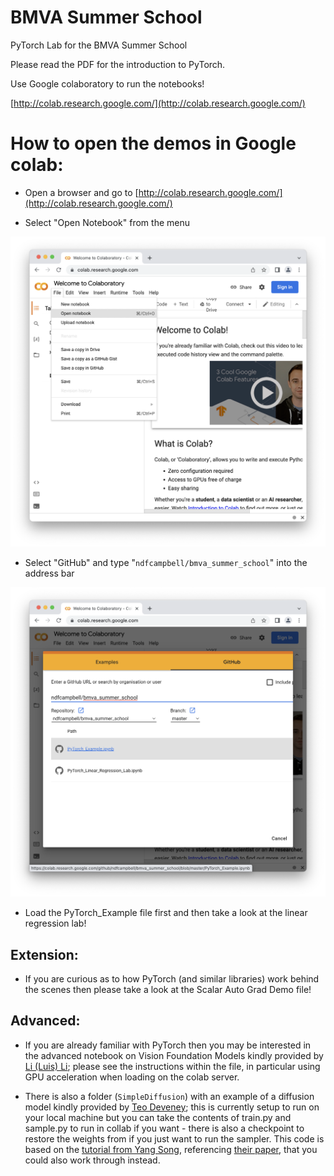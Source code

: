 # BMVA Summer School
PyTorch Lab for the BMVA Summer School

Please read the PDF for the introduction to PyTorch.

Use Google colaboratory to run the notebooks!

[http://colab.research.google.com/](http://colab.research.google.com/)

# How to open the demos in Google colab:

- Open a browser and go to [http://colab.research.google.com/](http://colab.research.google.com/)

- Select "Open Notebook" from the menu

![](google_colab_screen_1.png)

- Select "GitHub" and type "`ndfcampbell/bmva_summer_school`" into the address bar

![](google_colab_screen_2.png)

- Load the PyTorch_Example file first and then take a look at the linear regression lab!

## Extension:

- If you are curious as to how PyTorch (and similar libraries) work behind the scenes then please take a look at the Scalar Auto Grad Demo file!

## Advanced:

- If you are already familiar with PyTorch then you may be interested in the advanced notebook on Vision Foundation Models kindly provided by [Li (Luis) Li](https://www.luisli.org); please see the instructions within the file, in particular using GPU acceleration when loading on the colab server.

- There is also a folder (`SimpleDiffusion`) with an example of a diffusion model kindly provided by [Teo Deveney](https://researchportal.bath.ac.uk/en/persons/teo-deveney); this is currently setup to run on your local machine but you can take the contents of train.py and sample.py to run in collab if you want - there is also a checkpoint to restore the weights from if you just want to run the sampler. This code is based on the [tutorial from Yang Song](https://colab.research.google.com/drive/120kYYBOVa1i0TD85RjlEkFjaWDxSFUx3), referencing [their paper](https://arxiv.org/abs/2006.09011), that you could also work through instead.
